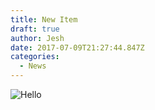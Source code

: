 ```yaml
---
title: New Item
draft: true
author: Jesh
date: 2017-07-09T21:27:44.847Z
categories:
  - News
---
```

![Hello](/img/uploads/yd4ocdr.jpg)




